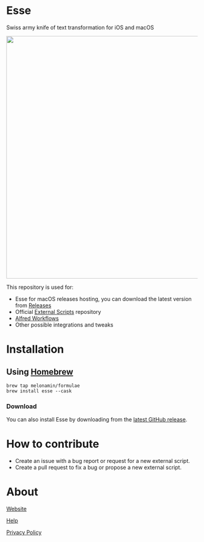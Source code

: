 # Esse
Swiss army knife of text transformation for iOS and macOS
<p align="center">
  <img width="800" height="638" src="Esse.png">
</p>

This repository is used for:
* Esse for macOS releases hosting, you can download the latest version from [Releases](https://github.com/amebalabs/Esse/releases)
* Official [External Scripts](/Scripts) repository
* [Alfred Workflows](/Alfred)
* Other possible integrations and tweaks

# Installation

## Using [Homebrew](https://brew.sh)
```
brew tap melonamin/formulae
brew install esse --cask
```
### Download

You can also install Esse by downloading from the [latest GitHub release](https://github.com/amebalabs/Esse/releases).

# How to contribute

* Create an issue with a bug report or request for a new external script.
* Create a pull request to fix a bug or propose a new external script.

# About

[Website](https://esse.ameba.co)

[Help](https://esse.ameba.co/help)

[Privacy Policy](https://esse.ameba.co/privacypolicy/)
